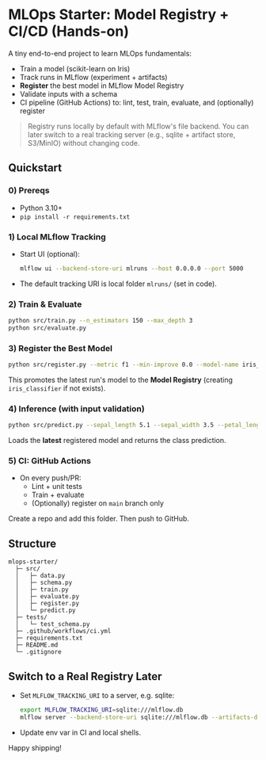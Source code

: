 
# MLOps Starter: Model Registry + CI/CD (Hands-on)

A tiny end-to-end project to learn MLOps fundamentals:
- Train a model (scikit-learn on Iris)
- Track runs in MLflow (experiment + artifacts)
- **Register** the best model in MLflow Model Registry
- Validate inputs with a schema
- CI pipeline (GitHub Actions) to: lint, test, train, evaluate, and (optionally) register

> Registry runs locally by default with MLflow's file backend. You can later switch to a real tracking server (e.g., sqlite + artifact store, S3/MinIO) without changing code.

## Quickstart

### 0) Prereqs
- Python 3.10+
- `pip install -r requirements.txt`

### 1) Local MLflow Tracking
- Start UI (optional):  
  ```bash
  mlflow ui --backend-store-uri mlruns --host 0.0.0.0 --port 5000
  ```
- The default tracking URI is local folder `mlruns/` (set in code).

### 2) Train & Evaluate
```bash
python src/train.py --n_estimators 150 --max_depth 3
python src/evaluate.py
```

### 3) Register the Best Model
```bash
python src/register.py --metric f1 --min-improve 0.0 --model-name iris_classifier
```
This promotes the latest run's model to the **Model Registry** (creating `iris_classifier` if not exists).

### 4) Inference (with input validation)
```bash
python src/predict.py --sepal_length 5.1 --sepal_width 3.5 --petal_length 1.4 --petal_width 0.2
```
Loads the **latest** registered model and returns the class prediction.

### 5) CI: GitHub Actions
- On every push/PR:
  - Lint + unit tests
  - Train + evaluate
  - (Optionally) register on `main` branch only

Create a repo and add this folder. Then push to GitHub.

## Structure
```
mlops-starter/
  ├─ src/
  │   ├─ data.py
  │   ├─ schema.py
  │   ├─ train.py
  │   ├─ evaluate.py
  │   ├─ register.py
  │   └─ predict.py
  ├─ tests/
  │   └─ test_schema.py
  ├─ .github/workflows/ci.yml
  ├─ requirements.txt
  ├─ README.md
  └─ .gitignore
```

## Switch to a Real Registry Later
- Set `MLFLOW_TRACKING_URI` to a server, e.g. sqlite:
  ```bash
  export MLFLOW_TRACKING_URI=sqlite:///mlflow.db
  mlflow server --backend-store-uri sqlite:///mlflow.db --artifacts-destination ./artifacts --host 0.0.0.0 --port 5001
  ```
- Update env var in CI and local shells.

Happy shipping!

